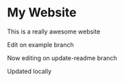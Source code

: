 # My Website

This is a really awesome website

Edit on example branch

Now editing on update-readme branch

Updated locally